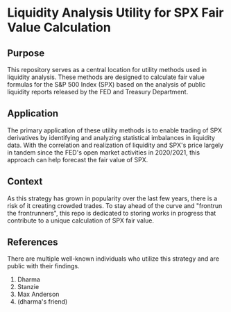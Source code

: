 # Liquidity Analysis Utility for SPX Fair Value Calculation

## Purpose
This repository serves as a central location for utility methods used in liquidity analysis. These methods are designed to calculate fair value formulas for the S&P 500 Index (SPX) based on the analysis of public liquidity reports released by the FED and Treasury Department.

## Application
The primary application of these utility methods is to enable trading of SPX derivatives by identifying and analyzing statistical imbalances in liquidity data. With the correlation and realization of liquidity and SPX's price largely in tandem since the FED's open market activities in 2020/2021, this approach can help forecast the fair value of SPX.

## Context
As this strategy has grown in popularity over the last few years, there is a risk of it creating crowded trades. To stay ahead of the curve and "frontrun the frontrunners", this repo is dedicated to storing works in progress that contribute to a unique calculation of SPX fair value. 

## References

There are multiple well-known individuals who utilize this strategy and are public with their findings. 

1. Dharma
3. Stanzie
4. Max Anderson 
5. (dharma's friend)
